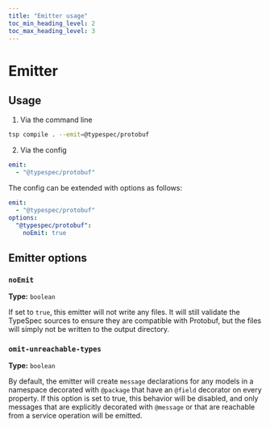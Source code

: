 ```yaml
---
title: "Emitter usage"
toc_min_heading_level: 2
toc_max_heading_level: 3
---
```


# Emitter

## Usage

1. Via the command line

```bash
tsp compile . --emit=@typespec/protobuf
```

2. Via the config

```yaml
emit:
  - "@typespec/protobuf"
```

The config can be extended with options as follows:

```yaml
emit:
  - "@typespec/protobuf"
options:
  "@typespec/protobuf":
    noEmit: true
```

## Emitter options

### `noEmit`

**Type:** `boolean`

If set to `true`, this emitter will not write any files. It will still validate the TypeSpec sources to ensure they are compatible with Protobuf, but the files will simply not be written to the output directory.

### `omit-unreachable-types`

**Type:** `boolean`

By default, the emitter will create `message` declarations for any models in a namespace decorated with `@package` that have an `@field` decorator on every property. If this option is set to true, this behavior will be disabled, and only messages that are explicitly decorated with `@message` or that are reachable from a service operation will be emitted.
